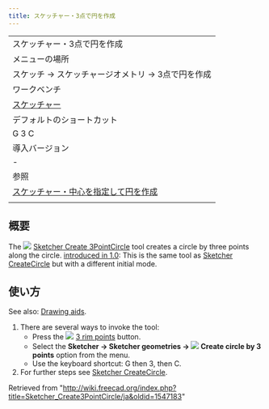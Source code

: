 ```yaml
---
title: スケッチャー・3点で円を作成
---
```

|  |
| --- |
| スケッチャー・3点で円を作成 |
| メニューの場所 |
| スケッチ → スケッチャージオメトリ → 3点で円を作成 |
| ワークベンチ |
| [スケッチャー](/Sketcher_Workbench/ja "Sketcher Workbench/ja") |
| デフォルトのショートカット |
| G 3 C |
| 導入バージョン |
| - |
| 参照 |
| [スケッチャー・中心を指定して円を作成](/Sketcher_CreateCircle/ja "Sketcher CreateCircle/ja") |
|  |

## 概要

The ![](/images/Sketcher_Create3PointCircle.svg) [Sketcher Create 3PointCircle](/Sketcher_Create3PointCircle "Sketcher Create3PointCircle") tool creates a circle by three points along the circle. [introduced in 1.0](/Release_notes_1.0 "Release notes 1.0"): This is the same tool as [Sketcher CreateCircle](/Sketcher_CreateCircle "Sketcher CreateCircle") but with a different initial mode.

## 使い方

See also: [Drawing aids](/Sketcher_Workbench#Drawing_aids "Sketcher Workbench").

1. There are several ways to invoke the tool:
   * Press the ![](/images/Sketcher_Create3PointCircle.svg) [3 rim points](/Sketcher_Create3PointCircle "Sketcher Create3PointCircle") button.
   * Select the **Sketcher → Sketcher geometries → ![](/images/Sketcher_Create3PointCircle.svg) Create circle by 3 points** option from the menu.
   * Use the keyboard shortcut: G then 3, then C.
2. For further steps see [Sketcher CreateCircle](/Sketcher_CreateCircle#Usage "Sketcher CreateCircle").

Retrieved from "<http://wiki.freecad.org/index.php?title=Sketcher_Create3PointCircle/ja&oldid=1547183>"